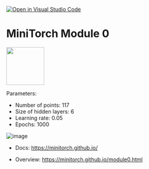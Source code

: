 [![Open in Visual Studio Code](https://classroom.github.com/assets/open-in-vscode-f059dc9a6f8d3a56e377f745f24479a46679e63a5d9fe6f495e02850cd0d8118.svg)](https://classroom.github.com/online_ide?assignment_repo_id=5481514&assignment_repo_type=AssignmentRepo)
# MiniTorch Module 0

<img src="https://minitorch.github.io/_images/match.png" width="100px">

Parameters:

- Number of points: 117
- Size of hidden layers: 6
- Learning rate: 0.05
- Epochs: 1000

![image](https://user-images.githubusercontent.com/37049175/132740625-b6d98b2d-0483-4340-bc6e-befe0c91acb1.png)


* Docs: https://minitorch.github.io/

* Overview: https://minitorch.github.io/module0.html
